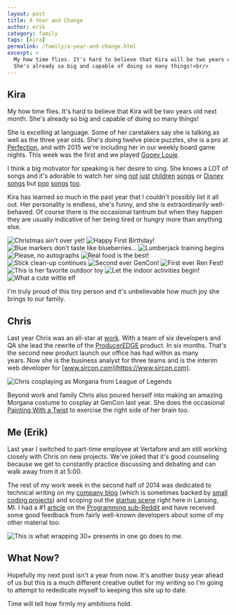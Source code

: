 ```yaml
---
layout: post
title: A Year and Change
author: erik
category: family
tags: [kira]
permalink: /family/a-year-and-change.html
excerpt: >
  My how time flies. It's hard to believe that Kira will be two years old next month.
  She's already so big and capable of doing so many things!<br/>
---
```


## Kira

My how time flies. It's hard to believe that Kira will be two years old next month. She's already so big and capable of doing so many things!

She is excelling at language. Some of her caretakers say she is talking as well as the three year olds. She's doing twelve piece puzzles, she is a pro at [Perfection](http://en.wikipedia.org/wiki/Perfection_(board_game)), and with 2015 we're including her in our weekly board game nights. This week was the first and we played [Gooey Louie](http://www.gooeylouiegame.com).

I think a big motivator for speaking is her desire to sing. She knows a LOT of songs and it's adorable to watch her sing [not](https://www.youtube.com/watch?v=mNuocyhnJtQ) [just](https://www.youtube.com/watch?v=0IvC6fZYGMM) [children](https://www.youtube.com/watch?v=j_BLnZHENoM) [songs](https://www.youtube.com/watch?v=WFBXhCYrqv4) or [Disney](https://www.youtube.com/watch?v=L0MK7qz13bU) [songs](https://www.youtube.com/watch?v=nPImqZo0D74) but [pop](https://www.youtube.com/watch?v=7PCkvCPvDXk) [songs](https://www.youtube.com/watch?v=nfWlot6h_JM) [too](https://www.youtube.com/watch?v=PIh2xe4jnpk).

Kira has learned so much in the past year that I couldn't possibly list it all out. Her personality is endless, she's funny, and she is extraordinarily well-behaved. Of course there is the occasional tantrum but when they happen they are usually indicative of her being tired or hungry more than anything else.

<div class="gala">
  <img src="/img/kira-2014-01.jpg" alt="Christmas ain't over yet!"/>
  <img src="/img/kira-2014-02.jpg" alt="Happy First Birthday!"/>
  <img src="/img/kira-2014-03.jpg" alt="Blue markers don't taste like blueberries..."/>
  <img src="/img/kira-2014-04.jpg" alt="Lumberjack training begins"/>
  <img src="/img/kira-2014-05.jpg" alt="Please, no autographs"/>
  <img src="/img/kira-2014-06.jpg" alt="Real food is the best!"/>
  <img src="/img/kira-2014-07.jpg" alt="Stick clean-up continues"/>
  <img src="/img/kira-2014-08.jpg" alt="Second ever GenCon!"/>
  <img src="/img/kira-2014-09.jpg" alt="First ever Ren Fest!"/>
  <img src="/img/kira-2014-10.jpg" alt="This is her favorite outdoor toy"/>
  <img src="/img/kira-2014-11.jpg" alt="Let the indoor activities begin!"/>
  <img src="/img/kira-2014-12.jpg" alt="What a cute wittle elf"/>
</div>

I'm truly proud of this tiny person and it's unbelievable how much joy she brings to our family.

## Chris

Last year Chris was an all-star at [work](http://www.vertafore.com). With a team of six developers and QA she lead the rewrite of the [ProducerEDGE](https://www.sircon.com/produceredge/) product. In six months. That's the second new product launch our office has had within as many years. Now she is the business analyst for three teams and is the interim web developer for [www.sircon.com](https://www.sircon.com).

<div class="gala">
  <img src="/img/morgana-chris-gencon-2014.jpg" alt="Chris cosplaying as Morgana from League of Legends"/>
</div>

Beyond work and family Chris also poured herself into making an amazing Morgana costume to cosplay at GenCon last year. She does the occasional [Painting With a Twist](http://www.paintingwithatwist.com/lansing/) to exercise the right side of her brain too.

## Me (Erik)

Last year I switched to part-time employee at Vertafore and am still working closely with Chris on new projects. We've joked that it's good counseling because we get to constantly practice discussing and debating and can walk away from it at 5:00.

The rest of my work week in the second half of 2014 was dedicated to technical writing on my [company blog](http://technicalrex.com) (which is sometimes backed by [small coding projects](http://pegger.technicalrex.com)) and scoping out the [startup scene](http://startuplansing.org) right here in Lansing, MI. I had a #1 [article](http://technicalrex.com/2014/07/14/30-days-of-answers-on-stack-overflow/) on the [Programming sub-Reddit](http://www.reddit.com/r/programming/comments/2c59xe/what_i_learned_from_answering_questions_for_30/) and have received some good feedback from fairly well-known developers about some of my other material too.

<div class="gala">
  <img src="/img/erik-derping.jpg" alt="This is what wrapping 30+ presents in one go does to me."/>
</div>

## What Now?

Hopefully my next post isn't a year from now. It's another busy year ahead of us but this is a much different creative outlet for my writing so I'm going to attempt to rededicate myself to keeping this site up to date.

Time will tell how firmly my ambitions hold.
